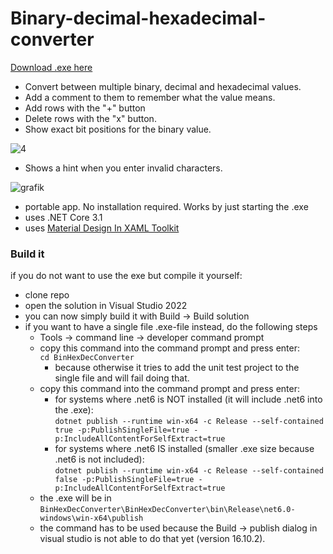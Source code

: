# Binary-decimal-hexadecimal-converter

[Download .exe here](https://github.com/Taschenbuch/Binary-decimal-hexadecimal-converter/releases)
 
- Convert between multiple binary, decimal and hexadecimal values. 
- Add a comment to them to remember what the value means.
- Add rows with the "+" button 
- Delete rows with the "x" button. 
- Show exact bit positions for the binary value.


![4](https://user-images.githubusercontent.com/43114787/75397946-884b6e80-58f8-11ea-9e57-4be08ac999fb.gif)

- Shows a hint when you enter invalid characters.

![grafik](https://user-images.githubusercontent.com/43114787/74632776-703d5780-5160-11ea-8860-413213f44448.png)

- portable app. No installation required. Works by just starting the .exe
- uses .NET Core 3.1
- uses [Material Design In XAML Toolkit](https://github.com/ButchersBoy/MaterialDesignInXamlToolkit)


### Build it
if you do not want to use the exe but compile it yourself:
- clone repo
- open the solution in Visual Studio 2022 
- you can now simply build it with Build -> Build solution
- if you want to have a single file .exe-file instead, do the following steps
  - Tools -> command line -> developer command prompt  
  - copy this command into the command prompt and press enter:  
 ```cd BinHexDecConverter ```
    - because otherwise it tries to add the unit test project to the single file and will fail doing that.
  - copy this command into the command prompt and press enter:
    - for systems where .net6 is NOT installed (it will include .net6 into the .exe):  
 ```dotnet publish --runtime win-x64 -c Release --self-contained true -p:PublishSingleFile=true -p:IncludeAllContentForSelfExtract=true```
    - for systems where .net6 IS installed (smaller .exe size because .net6 is not included):  
     ```dotnet publish --runtime win-x64 -c Release --self-contained false -p:PublishSingleFile=true -p:IncludeAllContentForSelfExtract=true```
  - the .exe will be in ```BinHexDecConverter\BinHexDecConverter\bin\Release\net6.0-windows\win-x64\publish```
  - the command has to be used because the Build -> publish dialog in visual studio is not able to do that yet (version 16.10.2).